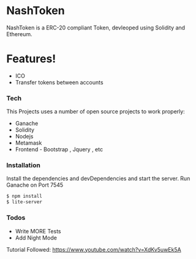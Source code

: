 # NashToken

NashToken is a ERC-20 compliant Token, devleoped using Solidity and Ethereum.

# Features!

  - ICO 
  - Transfer tokens between accounts


### Tech

This Projects uses a number of open source projects to work properly:

* Ganache
* Solidity
* Nodejs
* Metamask
* Frontend - Bootstrap , Jquery , etc


### Installation

Install the dependencies and devDependencies and start the server.
Run Ganache on Port 7545

```sh
$ npm install 
$ lite-server
```

### Todos

 - Write MORE Tests
 - Add Night Mode



Tutorial Followed: https://www.youtube.com/watch?v=XdKv5uwEk5A